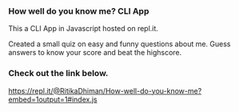 ### How well do you know me? CLI App
This a CLI App in Javascript hosted on repl.it. 

Created a small quiz on easy and funny questions about me. Guess answers to know your score and beat the highscore.

### Check out the link below.
https://repl.it/@RitikaDhiman/How-well-do-you-know-me?embed=1output=1#index.js
